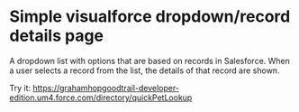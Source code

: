 # Simple visualforce dropdown/record details page

A dropdown list with options that are based on records in Salesforce. When a user selects a record from the list, the details of that record are shown.

Try it: https://grahamhopgoodtrail-developer-edition.um4.force.com/directory/quickPetLookup
